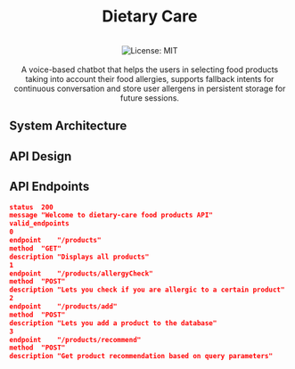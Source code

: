 <div align="center">
<h1 align="center">Dietary Care</h1>
<br />
<img alt="License: MIT" src="https://img.shields.io/badge/License-MIT-blue.svg" /><br>
<br>
A voice-based chatbot that helps the users in selecting food products taking into account their food allergies, supports fallback intents for continuous conversation and store user allergens in persistent storage for future sessions.
</div>

## System Architecture

## API Design

## API Endpoints
```json
status	200
message	"Welcome to dietary-care food products API"
valid_endpoints	
0	
endpoint	"/products"
method	"GET"
description	"Displays all products"
1	
endpoint	"/products/allergyCheck"
method	"POST"
description	"Lets you check if you are allergic to a certain product"
2	
endpoint	"/products/add"
method	"POST"
description	"Lets you add a product to the database"
3	
endpoint	"/products/recommend"
method	"POST"
description	"Get product recommendation based on query parameters"
```